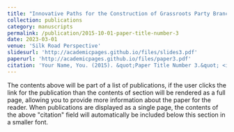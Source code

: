 ```yaml
---
title: "Innovative Paths for the Construction of Grassroots Party Branches in State-Owned Enterprises"
collection: publications
category: manuscripts
permalink: /publication/2015-10-01-paper-title-number-3
date: 2023-03-01
venue: 'Silk Road Perspective'
slidesurl: 'http://academicpages.github.io/files/slides3.pdf'
paperurl: 'http://academicpages.github.io/files/paper3.pdf'
citation: 'Your Name, You. (2015). &quot;Paper Title Number 3.&quot; <i>Journal 1</i>. 1(3).'
---
```


The contents above will be part of a list of publications, if the user clicks the link for the publication than the contents of section will be rendered as a full page, allowing you to provide more information about the paper for the reader. When publications are displayed as a single page, the contents of the above "citation" field will automatically be included below this section in a smaller font.
